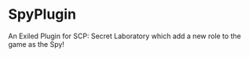 # SpyPlugin
An Exiled Plugin for SCP: Secret Laboratory which add a new role to the game as the Spy!
